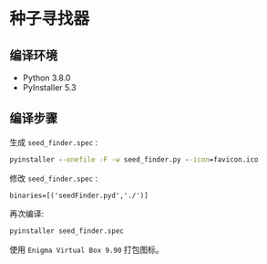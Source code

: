 # 种子寻找器

## 编译环境

- Python 3.8.0
- PyInstaller 5.3

## 编译步骤
生成 `seed_finder.spec` :
```cmd
pyinstaller --onefile -F -w seed_finder.py --icon=favicon.ico
```

修改 `seed_finder.spec` :
```
binaries=[('seedFinder.pyd','./')]
```

再次编译:

```cmd
pyinstaller seed_finder.spec
```

使用 `Enigma Virtual Box 9.90` 打包图标。
